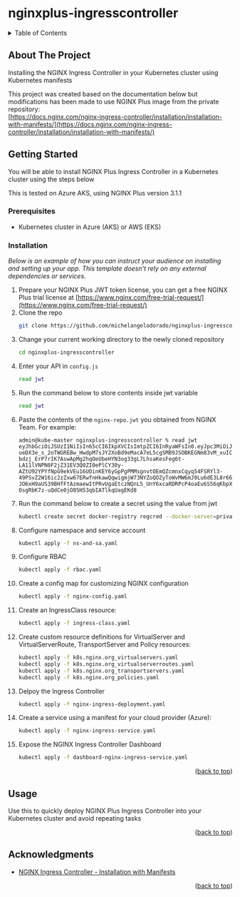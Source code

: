 # nginxplus-ingresscontroller
<a name="readme-top"></a>
<!-- TABLE OF CONTENTS -->
<details>
  <summary>Table of Contents</summary>
  <ol>
    <li>
      <a href="#about-the-project">About The Project</a>
      <ul>
        <li><a href="#built-with">Built With</a></li>
      </ul>
    </li>
    <li>
      <a href="#getting-started">Getting Started</a>
      <ul>
        <li><a href="#prerequisites">Prerequisites</a></li>
        <li><a href="#installation">Installation</a></li>
      </ul>
    </li>
    <li><a href="#usage">Usage</a></li>
    <li><a href="#roadmap">Roadmap</a></li>
    <li><a href="#contributing">Contributing</a></li>
    <li><a href="#license">License</a></li>
    <li><a href="#contact">Contact</a></li>
    <li><a href="#acknowledgments">Acknowledgments</a></li>
  </ol>
</details>



<!-- ABOUT THE PROJECT -->
## About The Project

Installing the NGINX Ingress Controller in your Kubernetes cluster using Kubernetes manifests

This project was created based on the documentation below but modifications has been made to use NGINX Plus image from the private repository:<br>
[https://docs.nginx.com/nginx-ingress-controller/installation/installation-with-manifests/](https://docs.nginx.com/nginx-ingress-controller/installation/installation-with-manifests/)

<!-- GETTING STARTED -->
## Getting Started

You will be able to install NGINX Plus Ingress Controller in a Kubernetes cluster using the steps below

This is tested on Azure AKS, using NGINX Plus version 3.1.1


### Prerequisites

* Kubernetes cluster in Azure (AKS) or AWS (EKS)

### Installation

_Below is an example of how you can instruct your audience on installing and setting up your app. This template doesn't rely on any external dependencies or services._

1. Prepare your NGINX Plus JWT token license, you can get a free NGINX Plus trial license at [https://www.nginx.com/free-trial-request/](https://www.nginx.com/free-trial-request/)
2. Clone the repo
   ```sh
   git clone https://github.com/michelangelodorado/nginxplus-ingresscontroller.git
   ```
3. Change your current working directory to the newly cloned repository
   ```sh
   cd nginxplus-ingresscontroller
   ```
4. Enter your API in `config.js`
   ```sh
   read jwt
   ```
5. Run the command below to store contents inside jwt variable
   ```sh
   read jwt
   ```
6. Paste the contents of the `nginx-repo.jwt` you obtained from NGINX Team. For example:
   ```console
   admin@kube-master nginxplus-ingresscontroller % read jwt
   eyJhbGciOiJSUzI1NiIsIn65cCI6IkpXVCIsImtpZCI6InRyaWFsIn0.eyJpc3MiOiJuZ2lueCBpc3N1ZXIiLCJpYXQiOjE2ODU3MjM2NDUsImp0aSI6IjEzMzE5Iiwic3ViIjoiSTAwMDEzMDQwOCIsImV4cCI6MTcwMTI3NTY0NX0.GT1pjWhttF_NpkXC_W0SdyanaM6nPwvv608cKBerqeGUY6WX03h5CjIq9XLgF7b0lfPxLoruyvzf0Jxa8o7w1768CmxFsaHbmv5Z-ueDX3e_s_2oTWGREBw_HwdpM7sJY2XoBd9eMacA7eL5cgSMB9JSOBKEGNm83vM_xuIC1mnfwRNh1qxR2l-bdzj_ErP7rIK7AswApMg2hqOeUbeHYN3og33gL7LhsaKesFeg6t-LA11lVNPN0F2jZ31EV3Q0ZI0ePlCY30y-AZtU92YPYfNpG9ekVEu16UOinKEY6yGpPgPMMsgnvtOEmQZcmnxCqyq54FSRYl3-49PSvZ2W16ic2zZxw67ERwfnHkawQqwigmjW73NYZoQOZyToWvMW6mJ9Lu6dE3L8r66AI9-JO6xH9aUS39BHfFtAzmaewItPRvUgaEtczNQnL5_UnY6xcaRDRPcP4oaEu6S56qKbpXxtfV-OsgRbK7z-uQdCe0jO85H53qbIATlkqUagEKd8
   ```
7. Run the command below to create a secret using the value from jwt
   ```sh
   kubectl create secret docker-registry regcred --docker-server=private-registry.nginx.com --docker-username=$jwt --docker-password=none -n nginx-ingress
   ``` 
8. Configure namespace and service account
   ```sh
   kubectl apply -f ns-and-sa.yaml
   ``` 
9. Configure RBAC
   ```sh
   kubectl apply -f rbac.yaml
   ``` 
10. Create a config map for customizing NGINX configuration
    ```sh
    kubectl apply -f nginx-config.yaml
    ``` 
11. Create an IngressClass resource:
    ```sh
    kubectl apply -f ingress-class.yaml
    ``` 
12. Create custom resource definitions for VirtualServer and VirtualServerRoute, TransportServer and Policy resources:
    ```sh
    kubectl apply -f k8s.nginx.org_virtualservers.yaml
    kubectl apply -f k8s.nginx.org_virtualserverroutes.yaml
    kubectl apply -f k8s.nginx.org_transportservers.yaml
    kubectl apply -f k8s.nginx.org_policies.yaml
    ```
13. Delpoy the Ingress Controller
    ```sh
    kubectl apply -f nginx-ingress-deployment.yaml
    ```
14. Create a service using a manifest for your cloud provider (Azure):
    ```sh
    kubectl apply -f nginx-ingress-service.yaml
    ```
15. Expose the NGINX Ingress Controller Dashboard
    ```sh
    kubectl apply -f dashboard-nginx-ingress-service.yaml
    ```

<p align="right">(<a href="#readme-top">back to top</a>)</p>



<!-- USAGE EXAMPLES -->
## Usage

Use this to quickly deploy NGINX Plus Ingress Controller into your Kubernetes cluster and avoid repeating tasks
<p align="right">(<a href="#readme-top">back to top</a>)</p>

<!-- ACKNOWLEDGMENTS -->
## Acknowledgments

* [NGINX Ingress Controller - Installation with Manifests](https://docs.nginx.com/nginx-ingress-controller/installation/installation-with-manifests/)

<p align="right">(<a href="#readme-top">back to top</a>)</p>

